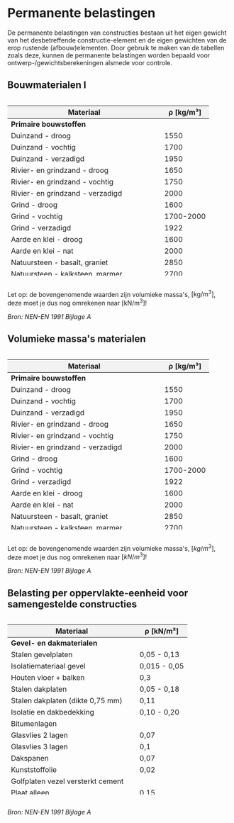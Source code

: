 # Permanente belastingen

De permanente belastingen van constructies bestaan uit het eigen gewicht van het desbetreffende constructie-element en de eigen gewichten van de erop rustende (afbouw)elementen. Door gebruik te maken van de tabellen zoals deze, kunnen de permanente belastingen worden bepaald voor ontwerp-/gewichtsberekeningen alsmede voor controle.

## Bouwmaterialen I


<div style="max-height: 400px; overflow-y: auto;">
    <table style="width: 100%; border-collapse: collapse;">
        <thead style="position: sticky; top: 0; background-color: #f2f2f2;">
            <tr>
                <th>Materiaal</th>
                <th>ρ [kg/m³]</th>
            </tr>
        </thead>
        <tbody>
            <tr><td colspan="2"><strong>Primaire bouwstoffen</strong></td></tr>
            <tr><td>Duinzand - droog</td><td>1550</td></tr>
            <tr><td>Duinzand - vochtig</td><td>1700</td></tr>
            <tr><td>Duinzand - verzadigd</td><td>1950</td></tr>
            <tr><td>Rivier- en grindzand - droog</td><td>1650</td></tr>
            <tr><td>Rivier- en grindzand - vochtig</td><td>1750</td></tr>
            <tr><td>Rivier- en grindzand - verzadigd</td><td>2000</td></tr>
            <tr><td>Grind - droog</td><td>1600</td></tr>
            <tr><td>Grind - vochtig</td><td>1700-2000</td></tr>
            <tr><td>Grind - verzadigd</td><td>1922</td></tr>
            <tr><td>Aarde en klei - droog</td><td>1600</td></tr>
            <tr><td>Aarde en klei - nat</td><td>2000</td></tr>
            <tr><td>Natuursteen - basalt, graniet</td><td>2850</td></tr>
            <tr><td>Natuursteen - kalksteen, marmer</td><td>2700</td></tr>
            <tr><td>Natuursteen - leisteen</td><td>2700</td></tr>
            <tr><td colspan="2"><strong>Secundaire bouwstoffen</strong></td></tr>
            <tr><td>As</td><td>1000</td></tr>
            <tr><td>Hoogovenslakken</td><td>1700</td></tr>
            <tr><td colspan="2"><strong>Metselwerk</strong></td></tr>
            <tr><td>Klinkers</td><td>2000</td></tr>
            <tr><td>Gewone gevelstenen - vol (0% perforatie)</td><td>1700</td></tr>
            <tr><td>Gewone gevelstenen - geperforeerd (20%)</td><td>1400</td></tr>
            <tr><td>Gewone gevelstenen - hol (35%)</td><td>1100</td></tr>
            <tr><td>Verblendsteen (20%)</td><td>1800</td></tr>
            <tr><td>Kalkzandsteen</td><td>1850</td></tr>
            <tr><td>Isolatiesteen - poriso, fomin</td><td>1300</td></tr>
            <tr><td>Isolatiesteen - poroton</td><td>800</td></tr>
            <tr><td colspan="2"><strong>Betonstenen</strong></td></tr>
            <tr><td>Betonstenen - licht</td><td>800-1500</td></tr>
            <tr><td>Betonstenen - normaal</td><td>1500-1900</td></tr>
            <tr><td>Betonstenen - zwaar</td><td>1900-2300</td></tr>
            <tr><td>Gasbetonblokken</td><td>500-800</td></tr>
            <tr><td>Gipsblokken</td><td>1100</td></tr>
            <tr><td>Tegels - poreus</td><td>1900</td></tr>
            <tr><td>Tegels - dicht</td><td>2300</td></tr>
            <tr><td colspan="2"><strong>Beton</strong></td></tr>
            <tr><td>Licht beton</td><td>&lt;2000</td></tr>
            <tr><td>Normaal grindbeton</td><td>2300-2450</td></tr>
            <tr><td>Zwaarbeton</td><td>&lt;2800</td></tr>
            <tr><td>Gewapend grindbeton</td><td>2400-2550</td></tr>
            <tr><td>Constructief lichtbeton</td><td>1200-2000</td></tr>
            <tr><td>Schuimbeton</td><td>300-1400</td></tr>
        </tbody>
    </table>
</div>

<br>

Let op: de bovengenomende waarden zijn volumieke massa's, $\mathsf{[kg/m^3]}$, deze moet je dus nog omrekenen naar $\mathsf{[kN/m^3]}!$

*Bron: NEN-EN 1991 Bijlage A*

## Volumieke massa's materialen

<div style="max-height: 400px; overflow-y: auto;">
    <table style="width: 100%; border-collapse: collapse;">
        <thead style="position: sticky; top: 0; background-color: #f2f2f2;">
            <tr>
                <th>Materiaal</th>
                <th>ρ [kg/m³]</th>
            </tr>
        </thead>
        <tbody>
            <tr><td colspan="2"><strong>Primaire bouwstoffen</strong></td></tr>
            <tr><td>Duinzand - droog</td><td>1550</td></tr>
            <tr><td>Duinzand - vochtig</td><td>1700</td></tr>
            <tr><td>Duinzand - verzadigd</td><td>1950</td></tr>
            <tr><td>Rivier- en grindzand - droog</td><td>1650</td></tr>
            <tr><td>Rivier- en grindzand - vochtig</td><td>1750</td></tr>
            <tr><td>Rivier- en grindzand - verzadigd</td><td>2000</td></tr>
            <tr><td>Grind - droog</td><td>1600</td></tr>
            <tr><td>Grind - vochtig</td><td>1700-2000</td></tr>
            <tr><td>Grind - verzadigd</td><td>1922</td></tr>
            <tr><td>Aarde en klei - droog</td><td>1600</td></tr>
            <tr><td>Aarde en klei - nat</td><td>2000</td></tr>
            <tr><td>Natuursteen - basalt, graniet</td><td>2850</td></tr>
            <tr><td>Natuursteen - kalksteen, marmer</td><td>2700</td></tr>
            <tr><td>Natuursteen - leisteen</td><td>2700</td></tr>
            <tr><td colspan="2"><strong>Secundaire bouwstoffen</strong></td></tr>
            <tr><td>As</td><td>1000</td></tr>
            <tr><td>Hoogovenslakken</td><td>1700</td></tr>
            <tr><td colspan="2"><strong>Metselwerk</strong></td></tr>
            <tr><td>Klinkers</td><td>2000</td></tr>
            <tr><td>Gewone gevelstenen - vol (0% perforatie)</td><td>1700</td></tr>
            <tr><td>Gewone gevelstenen - geperforeerd (20%)</td><td>1400</td></tr>
            <tr><td>Gewone gevelstenen - hol (35%)</td><td>1100</td></tr>
            <tr><td>Verblendsteen (20%)</td><td>1800</td></tr>
            <tr><td>Kalkzandsteen</td><td>1850</td></tr>
            <tr><td>Isolatiesteen - poriso, fomin</td><td>1300</td></tr>
            <tr><td>Isolatiesteen - poroton</td><td>800</td></tr>
            <tr><td colspan="2"><strong>Betonstenen</strong></td></tr>
            <tr><td>Betonstenen - licht</td><td>800-1500</td></tr>
            <tr><td>Betonstenen - normaal</td><td>1500-1900</td></tr>
            <tr><td>Betonstenen - zwaar</td><td>1900-2300</td></tr>
            <tr><td>Gasbetonblokken</td><td>500-800</td></tr>
            <tr><td>Gipsblokken</td><td>1100</td></tr>
            <tr><td>Tegels - poreus</td><td>1900</td></tr>
            <tr><td>Tegels - dicht</td><td>2300</td></tr>
            <tr><td colspan="2"><strong>Beton</strong></td></tr>
            <tr><td>Licht beton</td><td>&lt;2000</td></tr>
            <tr><td>Normaal grindbeton</td><td>2300-2450</td></tr>
            <tr><td>Zwaarbeton</td><td>&lt;2800</td></tr>
            <tr><td>Gewapend grindbeton</td><td>2400-2550</td></tr>
            <tr><td>Constructief lichtbeton</td><td>1200-2000</td></tr>
            <tr><td>Schuimbeton</td><td>300-1400</td></tr>
            <tr><td colspan="2"><strong>Overige materialen</strong></td></tr>
            <tr><td>Aluminium, gegoten</td><td>2768</td></tr>
            <tr><td>Kunststeen</td><td>2304</td></tr>
            <tr><td>As, steenkool</td><td>719</td></tr>
            <tr><td>Asfalt, bestrating</td><td>2308</td></tr>
            <tr><td>Ballast, baksteen, grind</td><td>1788</td></tr>
            <tr><td>Gerst, in zakken</td><td>576</td></tr>
            <tr><td>Gerst, in bulk</td><td>640</td></tr>
            <tr><td>Bleek, in vaten</td><td>512</td></tr>
            <tr><td>Bouwblokken</td><td>1305-2202</td></tr>
            <tr><td>Messing, gegoten</td><td>8431</td></tr>
            <tr><td>Messing, gewalst</td><td>8546</td></tr>
            <tr><td>Metselwerk</td><td>1549-2365</td></tr>
            <tr><td>Brons</td><td>8386</td></tr>
            <tr><td>Cement, in zakken</td><td>1345</td></tr>
            <tr><td>Cement, in vaten</td><td>1168</td></tr>
            <tr><td>Cement, mortel</td><td>1678</td></tr>
            <tr><td>Portlandcement, los</td><td>1438</td></tr>
            <tr><td>Porseleinaarde</td><td>2209</td></tr>
            <tr><td>Klei, vochtig, plastic</td><td>1788</td></tr>
            <tr><td>Klei, droog</td><td>1920</td></tr>
            <tr><td>Cokes, los</td><td>480</td></tr>
            <tr><td>Beton, breeze</td><td>1538</td></tr>
            <tr><td>Beton, baksteen</td><td>1918</td></tr>
            <tr><td>Beton, steen</td><td>2308</td></tr>
            <tr><td>Koper, gegoten</td><td>8801</td></tr>
            <tr><td>Koper, gewalst</td><td>8930</td></tr>
            <tr><td>Aardewerk, in kratten</td><td>640</td></tr>
            <tr><td>Aarde, droog, los</td><td>1152</td></tr>
            <tr><td>Aarde, droog, gestampt (stampleem)</td><td>1788</td></tr>
            <tr><td>Aarde, vochtig, verpakt</td><td>1638</td></tr>
            <tr><td>Keisteen</td><td>2640</td></tr>
            <tr><td>Bloem, in zakken</td><td>721</td></tr>
            <tr><td>Hardsteen, gepolijst</td><td>2398</td></tr>
            <tr><td>Keisteen, steenslag</td><td>2238</td></tr>
            <tr><td>Glas, in kratten</td><td>960</td></tr>
            <tr><td>Glas, plaat</td><td>2787</td></tr>
            <tr><td>Glas, dunne plaat</td><td>2497</td></tr>
            <tr><td>Glycerine, verpakt</td><td>832</td></tr>
            <tr><td>Graniet</td><td>2722</td></tr>
            <tr><td>Graniet, gepolijst</td><td>2642</td></tr>
            <tr><td>Graniet, steenslag</td><td>2477</td></tr>
            <tr><td>Grind</td><td>1918</td></tr>
            <tr><td>Hooi, in balen, samengeperst</td><td>384</td></tr>
            <tr><td>Hooi, niet samengeperst</td><td>224</td></tr>
            <tr><td>Ijzer, gegoten</td><td>7203</td></tr>
            <tr><td>Ijzer, gesmeed</td><td>7682</td></tr>
            <tr><td>Ijzerwaren, in verpakking</td><td>896</td></tr>
            <tr><td>Lood, gegoten</td><td>11328</td></tr>
            <tr><td>Lood, plaat</td><td>11358</td></tr>
            <tr><td>Leder, huiden, samengeperst</td><td>368</td></tr>
            <tr><td>Leder, in bundels</td><td>256</td></tr>
            <tr><td>Kalkmortel</td><td>1648</td></tr>
            <tr><td>Kalk, in vaten</td><td>800</td></tr>
            <tr><td>Kalksteen</td><td>2562</td></tr>
            <tr><td>Macadam</td><td>2403</td></tr>
            <tr><td>Marmer</td><td>2642</td></tr>
            <tr><td>Nikkel, monel, metaal</td><td>8896</td></tr>
            <tr><td>Haver, in zakken</td><td>432</td></tr>
            <tr><td>Haver, in bulk</td><td>512</td></tr>
            <tr><td>Olie, in vaten</td><td>576</td></tr>
            <tr><td>Olie, in bulk</td><td>896</td></tr>
            <tr><td>Olie, in vaten</td><td>721</td></tr>
            <tr><td>Papier, print</td><td>640</td></tr>
            <tr><td>Papier, schrijven</td><td>960</td></tr>
            <tr><td>Benzine</td><td>672</td></tr>
            <tr><td>Bitumen</td><td>1119</td></tr>
            <tr><td>Pleister</td><td>1538</td></tr>
            <tr><td>Gips</td><td>1278</td></tr>
            <tr><td>Pleister, in vaten</td><td>848</td></tr>
            <tr><td>Potas</td><td>3276</td></tr>
            <tr><td>Aardappelen, gestapeld</td><td>721</td></tr>
            <tr><td>Loodmenie, droog</td><td>2112</td></tr>
            <tr><td>Gewapend beton 2%</td><td>2401</td></tr>
            <tr><td>Gewapend beton 3%</td><td>2503</td></tr>
            <tr><td>Hars, in vaten</td><td>769</td></tr>
            <tr><td>Rubber</td><td>960</td></tr>
            <tr><td>Salpeter</td><td>1072</td></tr>
            <tr><td>Zand, droog</td><td>1598</td></tr>
            <tr><td>Zand, nat</td><td>1998</td></tr>
            <tr><td>Zandsteen</td><td>2403</td></tr>
            <tr><td>Schroeven, spijkers, in verpakking</td><td>1600</td></tr>
            <tr><td>Leisteen</td><td>2877</td></tr>
            <tr><td>Sneeuw, vers gevallen</td><td>96</td></tr>
            <tr><td>Sneeuw, nat, compact</td><td>320</td></tr>
            <tr><td>Natriumcarbonaat, in vaten</td><td>992</td></tr>
            <tr><td>Natriumhydroxide, in tonnen</td><td>1409</td></tr>
            <tr><td>Zetmeel, in vaten</td><td>401</td></tr>
            <tr><td>Staal, gegoten</td><td>8002</td></tr>
            <tr><td>Staal, gewalst</td><td>8002</td></tr>
            <tr><td>Stro, in balen, samengeperst</td><td>304</td></tr>
            <tr><td>Zwavelzuur</td><td>960</td></tr>
            <tr><td>Steenkool, los</td><td>896</td></tr>
            <tr><td>Terracotta</td><td>1794</td></tr>
            <tr><td>Hout, pijnboom, spar</td><td>481</td></tr>
            <tr><td>Hout, (Amerikaans) grenehout</td><td>673</td></tr>
            <tr><td>Hout, mahonie</td><td>561</td></tr>
            <tr><td>Hout, teak, eiken</td><td>721</td></tr>
            <tr><td>Tin, gegoten</td><td>7282</td></tr>
            <tr><td>Tin, gewalst</td><td>7392</td></tr>
            <tr><td>Tin, plaat, in dozen</td><td>4450</td></tr>
            <tr><td>Water, zoet</td><td>1000</td></tr>
            <tr><td>Water, zee</td><td>1024</td></tr>
            <tr><td>Tarwe, in zakken</td><td>624</td></tr>
            <tr><td>Tarwe, in bulk</td><td>721</td></tr>
            <tr><td>Loodwit, pasta</td><td>2785</td></tr>
            <tr><td>Loodwit, droog</td><td>138</td></tr>
            <tr><td>Draad, in spoelen</td><td>1185</td></tr>
            <tr><td>Zink</td><td>6993</td></tr>
        </tbody>
    </table>
</div>

<br>

Let op: de bovengenomende waarden zijn volumieke massa's, $[kg/m^3]$, deze moet je dus nog omrekenen naar $[kN/m^3]!$

*Bron: NEN-EN 1991 Bijlage A*

## Belasting per oppervlakte-eenheid voor samengestelde constructies

<div style="max-height: 400px; overflow-y: auto;">
    <table style="width: 100%; border-collapse: collapse;">
        <thead style="position: sticky; top: 0; background-color: #f2f2f2;">
            <tr>
                <th>Materiaal</th>
                <th>ρ [kN/m²]</th>
            </tr>
        </thead>
        <tbody>
            <tr><td colspan="2"><strong>Gevel- en dakmaterialen</strong></td></tr>
            <tr><td>Stalen gevelplaten</td><td>0,05 - 0,13</td></tr>
            <tr><td>Isolatiemateriaal gevel</td><td>0,015 - 0,05</td></tr>
            <tr><td>Houten vloer + balken</td><td>0,3</td></tr>
            <tr><td>Stalen dakplaten</td><td>0,05 - 0,18</td></tr>
            <tr><td>Stalen dakplaten (dikte 0,75 mm)</td><td>0,11</td></tr>
            <tr><td>Isolatie en dakbedekking</td><td>0,10 - 0,20</td></tr>
            <tr><td>Bitumenlagen</td><td></td></tr>
            <tr><td>Glasvlies 2 lagen</td><td>0,07</td></tr>
            <tr><td>Glasvlies 3 lagen</td><td>0,1</td></tr>
            <tr><td>Dakspanen</td><td>0,07</td></tr>
            <tr><td>Kunststoffolie</td><td>0,02</td></tr>
            <tr><td>Golfplaten vezel versterkt cement</td><td></td></tr>
            <tr><td>Plaat alleen</td><td>0,15</td></tr>
            <tr><td>Met bevestiging en gordingen</td><td>0,25</td></tr>
            <tr><td>Golfplaten kunststof</td><td>0,02</td></tr>
            <tr><td>Golfplaten gegalvaniseerd</td><td></td></tr>
            <tr><td>Met bevestiging en gordingen</td><td>0,15</td></tr>
            <tr><td>Pannendak, dakbeschot, gordingen</td><td>0,65</td></tr>
            <tr><td>Plat dak, balken, beschot geen grind</td><td>0,36</td></tr>
        </tbody>
    </table>
</div>

<br>

*Bron: NEN-EN 1991 Bijlage A*
